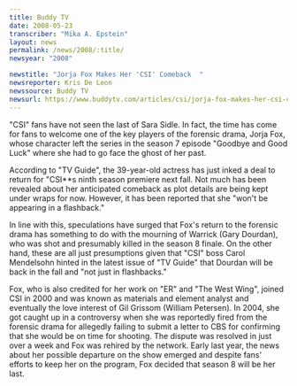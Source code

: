 ```yaml
---
title: Buddy TV
date: 2008-05-23
transcriber: "Mika A. Epstein"
layout: news
permalink: /news/2008/:title/
newsyear: "2008"

newstitle: "Jorja Fox Makes Her 'CSI' Comeback  "
newsreporter: Kris De Leon
newssource: Buddy TV
newsurl: https://www.buddytv.com/articles/csi/jorja-fox-makes-her-csi-comeba-19848.aspx
---
```


"CSI" fans have not seen the last of Sara Sidle. In fact, the time has come for fans to welcome one of the key players of the forensic drama, Jorja Fox, whose character left the series in the season 7 episode "Goodbye and Good Luck" where she had to go face the ghost of her past.

According to "TV Guide", the 39-year-old actress has just inked a deal to return for "CSI**s ninth season premiere next fall. Not much has been revealed about her anticipated comeback as plot details are being kept under wraps for now. However, it has been reported that she "won't be appearing in a flashback."

In line with this, speculations have surged that Fox's return to the forensic drama has something to do with the mourning of Warrick (Gary Dourdan), who was shot and presumably killed in the season 8 finale. On the other hand, these are all just presumptions given that "CSI" boss Carol Mendelsohn hinted in the latest issue of "TV Guide" that Dourdan will be back in the fall and "not just in flashbacks."

Fox, who is also credited for her work on "ER" and "The West Wing", joined CSI in 2000 and was known as materials and element analyst and eventually the love interest of Gil Grissom (William Petersen). In 2004, she got caught up in a controversy when she was reportedly fired from the forensic drama for allegedly failing to submit a letter to CBS for confirming that she would be on time for shooting. The dispute was resolved in just over a week and Fox was rehired by the network. Early last year, the news about her possible departure on the show emerged and despite fans' efforts to keep her on the program, Fox decided that season 8 will be her last.
